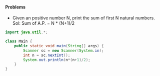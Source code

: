 #### Problems
* Given an positive number N, print the sum of first N natural numbers.
Sol: Sum of A.P. = N * (N+1)/2
```java
import java.util.*;

class Main {
    public static void main(String[] args) {
        Scanner sc = new Scanner(System.in);
		int n = sc.nextInt();
		System.out.println(n*(n+1)/2);
    }
}
```
